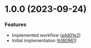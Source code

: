 # 1.0.0 (2023-09-24)


### Features

* Implemented workflow ([a4d01e2](https://github.com/oblakhost/whmcs-addon-template/commit/a4d01e2c1111e77b5ca424df48836841ccc571ae))
* Initial implementation ([b180961](https://github.com/oblakhost/whmcs-addon-template/commit/b180961f3513451c1a1753cf5e8ad5a2027eea2e))
